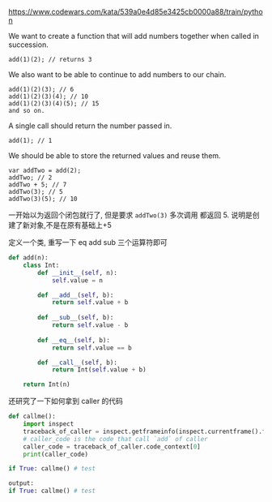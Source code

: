 https://www.codewars.com/kata/539a0e4d85e3425cb0000a88/train/python

We want to create a function that will add numbers together when called in succession.
```
add(1)(2); // returns 3
```
We also want to be able to continue to add numbers to our chain.
```
add(1)(2)(3); // 6
add(1)(2)(3)(4); // 10
add(1)(2)(3)(4)(5); // 15
and so on.
```
A single call should return the number passed in.
```
add(1); // 1
```
We should be able to store the returned values and reuse them.
```
var addTwo = add(2);
addTwo; // 2
addTwo + 5; // 7
addTwo(3); // 5
addTwo(3)(5); // 10
```

一开始以为返回个闭包就行了, 但是要求 `addTwo(3)` 多次调用 都返回 5. 说明是创建了新对象,不是在原有基础上+5

定义一个类, 重写一下 eq add sub  三个运算符即可

```python
def add(n):
    class Int:
        def __init__(self, n):
            self.value = n

        def __add__(self, b):
            return self.value + b
        
        def __sub__(self, b):
            return self.value - b
        
        def __eq__(self, b):
            return self.value == b

        def __call__(self, b):
            return Int(self.value + b)

    return Int(n)
```

还研究了一下如何拿到 caller 的代码
```python
def callme():
    import inspect
    traceback_of_caller = inspect.getframeinfo(inspect.currentframe().f_back)
    # caller_code is the code that call `add` of caller
    caller_code = traceback_of_caller.code_context[0]
    print(caller_code)

if True: callme() # test

output:
if True: callme() # test
```
